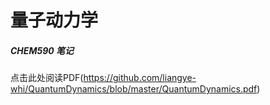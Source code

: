 # 量子动力学

##### CHEM590 笔记

点击此处阅读PDF(https://github.com/liangye-whi/QuantumDynamics/blob/master/QuantumDynamics.pdf)

